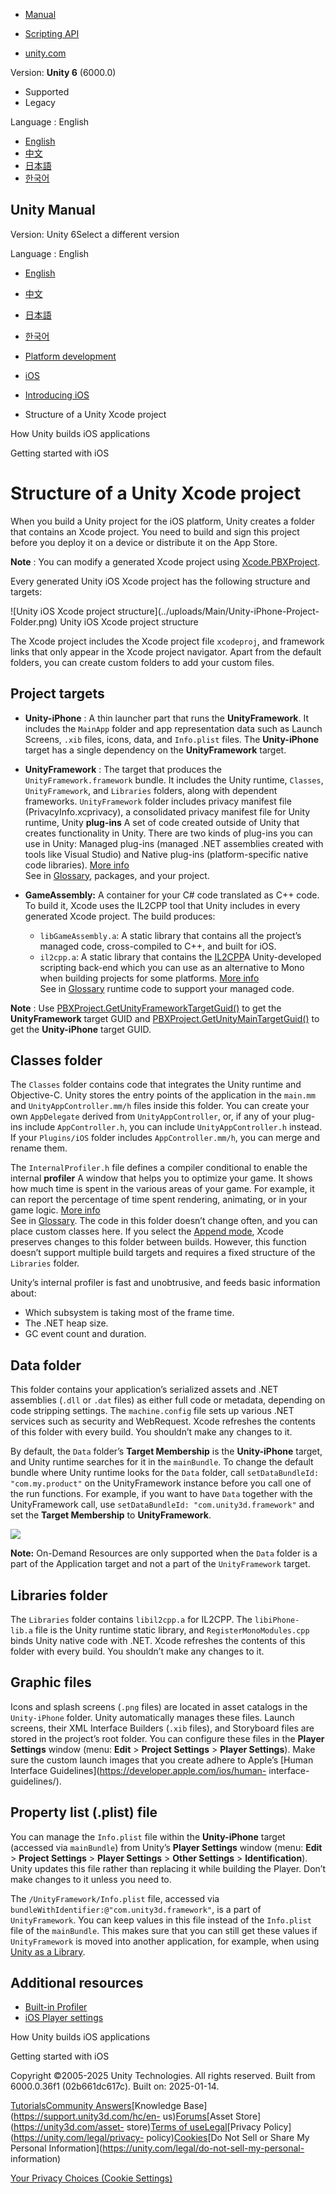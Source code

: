 [](https://docs.unity3d.com)

  * [Manual](../Manual/index.html)
  * [Scripting API](../ScriptReference/index.html)

  * [unity.com](https://unity.com/)

Version: **Unity 6** (6000.0)

  * Supported
  * Legacy

Language : English

  * [English](/Manual/StructureOfXcodeProject.html)
  * [中文](/cn/current/Manual/StructureOfXcodeProject.html)
  * [日本語](/ja/current/Manual/StructureOfXcodeProject.html)
  * [한국어](/kr/current/Manual/StructureOfXcodeProject.html)

[](https://docs.unity3d.com)

## Unity Manual

Version: Unity 6Select a different version

Language : English

  * [English](/Manual/StructureOfXcodeProject.html)
  * [中文](/cn/current/Manual/StructureOfXcodeProject.html)
  * [日本語](/ja/current/Manual/StructureOfXcodeProject.html)
  * [한국어](/kr/current/Manual/StructureOfXcodeProject.html)

  * [Platform development ](PlatformSpecific.html)
  * [iOS](iphone.html)
  * [Introducing iOS](ios-introducing.html)
  * Structure of a Unity Xcode project

[](how-unity-builds-ios-applications.html)

How Unity builds iOS applications

[](iphone-GettingStarted.html)

Getting started with iOS

# Structure of a Unity Xcode project

When you build a Unity project for the iOS platform, Unity creates a folder
that contains an Xcode project. You need to build and sign this project before
you deploy it on a device or distribute it on the App Store.

**Note** : You can modify a generated Xcode project using
[Xcode.PBXProject](../ScriptReference/iOS.Xcode.PBXProject.html).

Every generated Unity iOS Xcode project has the following structure and
targets:

![Unity iOS Xcode project structure](../uploads/Main/Unity-iPhone-Project-
Folder.png) Unity iOS Xcode project structure

The Xcode project includes the Xcode project file `xcodeproj`, and framework
links that only appear in the Xcode project navigator. Apart from the default
folders, you can create custom folders to add your custom files.

## Project targets

  * **Unity-iPhone** : A thin launcher part that runs the **UnityFramework**. It includes the `MainApp` folder and app representation data such as Launch Screens, `.xib` files, icons, data, and `Info.plist` files. The **Unity-iPhone** target has a single dependency on the **UnityFramework** target.
  * **UnityFramework** : The target that produces the `UnityFramework.framework` bundle. It includes the Unity runtime, `Classes`, `UnityFramework`, and `Libraries` folders, along with dependent frameworks. `UnityFramework` folder includes privacy manifest file (PrivacyInfo.xcprivacy), a consolidated privacy manifest file for Unity runtime, Unity **plug-ins** A set of code created outside of Unity that creates functionality in Unity. There are two kinds of plug-ins you can use in Unity: Managed plug-ins (managed .NET assemblies created with tools like Visual Studio) and Native plug-ins (platform-specific native code libraries). [More info](./plug-ins.html)  
See in [Glossary](Glossary.html#Plug-in), packages, and your project.

  * **GameAssembly:** A container for your C# code translated as C++ code. To build it, Xcode uses the IL2CPP tool that Unity includes in every generated Xcode project. The build produces: 
    * `libGameAssembly.a`: A static library that contains all the project’s managed code, cross-compiled to C++, and built for iOS.
    * `il2cpp.a`: A static library that contains the [IL2CPP](./scripting-backends-il2cpp.html)A Unity-developed scripting back-end which you can use as an alternative to Mono when building projects for some platforms. [More info](./scripting-backends-il2cpp.html)  
See in [Glossary](Glossary.html#IL2CPP) runtime code to support your managed
code.

**Note** : Use
[PBXProject.GetUnityFrameworkTargetGuid()](../ScriptReference/iOS.Xcode.PBXProject.GetUnityFrameworkTargetGuid.html)
to get the **UnityFramework** target GUID and
[PBXProject.GetUnityMainTargetGuid()](../ScriptReference/iOS.Xcode.PBXProject.GetUnityMainTargetGuid.html)
to get the **Unity-iPhone** target GUID.

## Classes folder

The `Classes` folder contains code that integrates the Unity runtime and
Objective-C. Unity stores the entry points of the application in the `main.mm`
and `UnityAppController.mm/h` files inside this folder. You can create your
own `AppDelegate` derived from `UnityAppController`, or, if any of your plug-
ins include `AppController.h`, you can include `UnityAppController.h` instead.
If your `Plugins/iOS` folder includes `AppController.mm/h`, you can merge and
rename them.

The `InternalProfiler.h` file defines a compiler conditional to enable the
internal **profiler** A window that helps you to optimize your game. It shows
how much time is spent in the various areas of your game. For example, it can
report the percentage of time spent rendering, animating, or in your game
logic. [More info](Profiler.html)  
See in [Glossary](Glossary.html#Profiler). The code in this folder doesn’t
change often, and you can place custom classes here. If you select the [Append
mode](iphone-BuildProcess.html#replace-and-append-mode), Xcode preserves
changes to this folder between builds. However, this function doesn’t support
multiple build targets and requires a fixed structure of the `Libraries`
folder.

Unity’s internal profiler is fast and unobtrusive, and feeds basic information
about:

  * Which subsystem is taking most of the frame time.
  * The .NET heap size.
  * GC event count and duration.

## Data folder

This folder contains your application’s serialized assets and .NET assemblies
(`.dll` or `.dat` files) as either full code or metadata, depending on code
stripping settings. The `machine.config` file sets up various .NET services
such as security and WebRequest. Xcode refreshes the contents of this folder
with every build. You shouldn’t make any changes to it.

By default, the `Data` folder’s **Target Membership** is the **Unity-iPhone**
target, and Unity runtime searches for it in the `mainBundle`. To change the
default bundle where Unity runtime looks for the `Data` folder, call
`setDataBundleId: "com.my.product"` on the UnityFramework instance before you
call one of the run functions. For example, if you want to have `Data`
together with the UnityFramework call, use `setDataBundleId:
"com.unity3d.framework"` and set the **Target Membership** to
**UnityFramework**.

![](../uploads/Main/Xcode-Data-Folder.png)

**Note:** On-Demand Resources are only supported when the `Data` folder is a
part of the Application target and not a part of the `UnityFramework` target.

## Libraries folder

The `Libraries` folder contains `libil2cpp.a` for IL2CPP. The `libiPhone-
lib.a` file is the Unity runtime static library, and `RegisterMonoModules.cpp`
binds Unity native code with .NET. Xcode refreshes the contents of this folder
with every build. You shouldn’t make any changes to it.

## Graphic files

Icons and splash screens (`.png` files) are located in asset catalogs in the
`Unity-iPhone` folder. Unity automatically manages these files. Launch
screens, their XML Interface Builders (`.xib` files), and Storyboard files are
stored in the project’s root folder. You can configure these files in the
**Player Settings** window (menu: **Edit** > **Project Settings** > **Player
Settings**). Make sure the custom launch images that you create adhere to
Apple’s [Human Interface Guidelines](https://developer.apple.com/ios/human-
interface-guidelines/).

## Property list (.plist) file

You can manage the `Info.plist` file within the **Unity-iPhone** target
(accessed via `mainBundle`) from Unity’s **Player Settings** window (menu:
**Edit** > **Project Settings** > **Player Settings** > **Other Settings** >
**Identification**). Unity updates this file rather than replacing it while
building the Player. Don’t make changes to it unless you need to.

The `/UnityFramework/Info.plist` file, accessed via
`bundleWithIdentifier:@"com.unity3d.framework"`, is a part of
`UnityFramework`. You can keep values in this file instead of the `Info.plist`
file of the `mainBundle`. This makes sure that you can still get these values
if `UnityFramework` is moved into another application, for example, when using
[Unity as a Library](UnityasaLibrary-iOS.html).

## Additional resources

  * [Built-in Profiler](iphone-InternalProfiler.html)
  * [iOS Player settings](class-PlayerSettingsiOS.html#Identification)

[](how-unity-builds-ios-applications.html)

How Unity builds iOS applications

[](iphone-GettingStarted.html)

Getting started with iOS

Copyright ©2005-2025 Unity Technologies. All rights reserved. Built from
6000.0.36f1 (02b661dc617c). Built on: 2025-01-14.

[Tutorials](https://learn.unity.com/)[Community
Answers](https://answers.unity3d.com)[Knowledge
Base](https://support.unity3d.com/hc/en-
us)[Forums](https://forum.unity3d.com)[Asset Store](https://unity3d.com/asset-
store)[Terms of
use](https://docs.unity3d.com/Manual/TermsOfUse.html)[Legal](https://unity.com/legal)[Privacy
Policy](https://unity.com/legal/privacy-
policy)[Cookies](https://unity.com/legal/cookie-policy)[Do Not Sell or Share
My Personal Information](https://unity.com/legal/do-not-sell-my-personal-
information)

[Your Privacy Choices (Cookie Settings)](javascript:void\(0\);)

